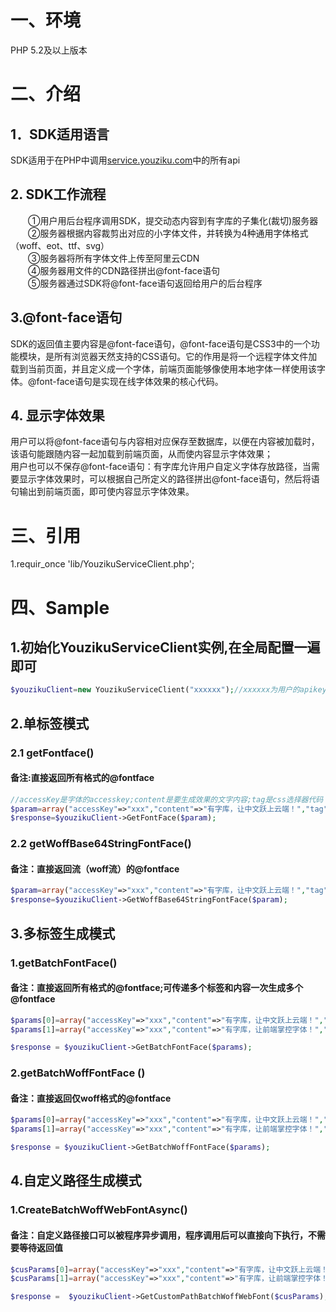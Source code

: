 # 一、环境
PHP 5.2及以上版本

# 二、介绍

## 1．SDK适用语言<br/>
SDK适用于在PHP中调用<a href="http://service.youziku.com">service.youziku.com</a>中的所有api<br/>

## 2. SDK工作流程<br/>
　　①用户用后台程序调用SDK，提交动态内容到有字库的子集化(裁切)服务器<br/>
　　②服务器根据内容裁剪出对应的小字体文件，并转换为4种通用字体格式（woff、eot、ttf、svg）<br/>
　　③服务器将所有字体文件上传至阿里云CDN<br/>
　　④服务器用文件的CDN路径拼出@font-face语句<br/>
　　⑤服务器通过SDK将@font-face语句返回给用户的后台程序<br/>

## 3.@font-face语句<br/>
SDK的返回值主要内容是@font-face语句，@font-face语句是CSS3中的一个功能模块，是所有浏览器天然支持的CSS语句。它的作用是将一个远程字体文件加载到当前页面，并且定义成一个字体，前端页面能够像使用本地字体一样使用该字体。@font-face语句是实现在线字体效果的核心代码。<br/>

## 4. 显示字体效果
用户可以将@font-face语句与内容相对应保存至数据库，以便在内容被加载时，该语句能跟随内容一起加载到前端页面，从而使内容显示字体效果；<br/>
用户也可以不保存@font-face语句：有字库允许用户自定义字体存放路径，当需要显示字体效果时，可以根据自己所定义的路径拼出@font-face语句，然后将语句输出到前端页面，即可使内容显示字体效果。

# 三、引用
1.requir_once 'lib/YouzikuServiceClient.php';

# 四、Sample
## 1.初始化YouzikuServiceClient实例,在全局配置一遍即可
```PHP 
$youzikuClient=new YouzikuServiceClient("xxxxxx");//xxxxxx为用户的apikey
```
## 2.单标签模式
### 2.1 getFontface()
#### 备注:直接返回所有格式的@fontface

``` PHP
//accessKey是字体的accesskey;content是要生成效果的文字内容;tag是css选择器代码
$param=array("accessKey"=>"xxx","content"=>"有字库，让中文跃上云端！","tag"=>"#id1,.class1");
$response=$youzikuClient->GetFontFace($param);
```
### 2.2 getWoffBase64StringFontFace()
#### 备注：直接返回流（woff流）的@fontface

``` PHP
$param=array("accessKey"=>"xxx","content"=>"有字库，让中文跃上云端！","tag"=>"#id1,.class1");
$response=$youzikuClient->GetWoffBase64StringFontFace($param); 
```

## 3.多标签生成模式
### 1.getBatchFontFace()
#### 备注：直接返回所有格式的@fontface;可传递多个标签和内容一次生成多个@fontface

``` PHP
$params[0]=array("accessKey"=>"xxx","content"=>"有字库，让中文跃上云端！","tag"=>"#id1,.class1");
$params[1]=array("accessKey"=>"xxx","content"=>"有字库，让前端掌控字体！","tag"=>"h1,div");

$response = $youzikuClient->GetBatchFontFace($params);
```

### 2.getBatchWoffFontFace ()
#### 备注：直接返回仅woff格式的@fontface

``` PHP
$params[0]=array("accessKey"=>"xxx","content"=>"有字库，让中文跃上云端！","tag"=>"#id1,.class1");
$params[1]=array("accessKey"=>"xxx","content"=>"有字库，让前端掌控字体！","tag"=>"h1,div");

$response = $youzikuClient->GetBatchWoffFontFace($params);
```

## 4.自定义路径生成模式
### 1.CreateBatchWoffWebFontAsync()
#### 备注：自定义路径接口可以被程序异步调用，程序调用后可以直接向下执行，不需要等待返回值

``` PHP
$cusParams[0]=array("accessKey"=>"xxx","content"=>"有字库，让中文跃上云端！","url" => "youziku/test-1");
$cusParams[1]=array("accessKey"=>"xxx","content"=>"有字库，让前端掌控字体！","url" => "youziku/test-2";

$response =  $youzikuClient->GetCustomPathBatchWoffWebFont($cusParams);
```
